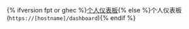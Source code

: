 {% ifversion fpt or ghec %}[个人仪表板](https://github.com/dashboard){% else %}个人仪表板(`https://[hostname]/dashboard`){% endif %}
